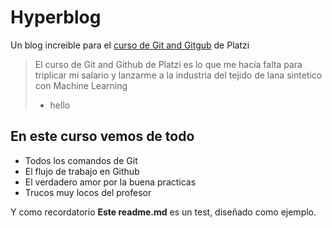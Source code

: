 # Hyperblog 
Un blog increible para el [ curso de Git and Gitgub](https://platzi.com/clases/1557-git-github/19977-readmemd-es-una-excelente-practica/) de Platzi
> El curso de Git and Github de Platzi es lo que me hacia falta para triplicar mi salario y lanzarme a la industria del tejido de lana sintetico con Machine Learning 
> - hello

## En este curso vemos de todo
* Todos los comandos de Git
* El flujo de trabajo en Github
* El verdadero amor por la buena practicas
* Trucos muy locos del profesor

Y como recordatorio  **Este readme.md** es un test, diseñado como ejemplo.
